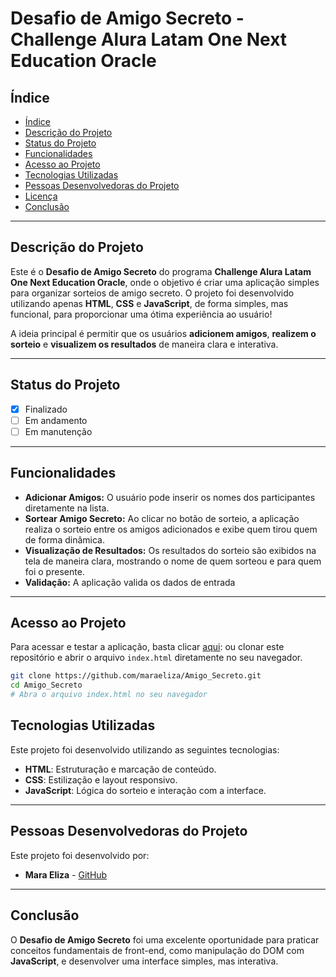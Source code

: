 # Desafio de Amigo Secreto - Challenge Alura Latam One Next Education Oracle

## Índice

* [Índice](#índice)
* [Descrição do Projeto](#descrição-do-projeto)
* [Status do Projeto](#status-do-projeto)
* [Funcionalidades](#funcionalidades)
* [Acesso ao Projeto](#acesso-ao-projeto)
* [Tecnologias Utilizadas](#tecnologias-utilizadas)
* [Pessoas Desenvolvedoras do Projeto](#pessoas-desenvolvedoras)
* [Licença](#licença)
* [Conclusão](#conclusão)

---

## Descrição do Projeto

Este é o **Desafio de Amigo Secreto** do programa **Challenge Alura Latam One Next Education Oracle**, onde o objetivo é criar uma aplicação simples para organizar sorteios de amigo secreto. O projeto foi desenvolvido utilizando apenas **HTML**, **CSS** e **JavaScript**, de forma simples, mas funcional, para proporcionar uma ótima experiência ao usuário!

A ideia principal é permitir que os usuários **adicionem amigos**, **realizem o sorteio** e **visualizem os resultados** de maneira clara e interativa.

---

## Status do Projeto

- [x] Finalizado
- [ ] Em andamento
- [ ] Em manutenção

---

## Funcionalidades

- **Adicionar Amigos:** O usuário pode inserir os nomes dos participantes diretamente na lista.
- **Sortear Amigo Secreto:** Ao clicar no botão de sorteio, a aplicação realiza o sorteio entre os amigos adicionados e exibe quem tirou quem de forma dinâmica.
- **Visualização de Resultados:** Os resultados do sorteio são exibidos na tela de maneira clara, mostrando o nome de quem sorteou e para quem foi o presente.
- **Validação:** A aplicação valida os dados de entrada

---

## Acesso ao Projeto

Para acessar e testar a aplicação, basta clicar [aqui](https://maraeliza.github.io/Amigo_Secreto/): ou clonar este repositório e abrir o arquivo `index.html` diretamente no seu navegador.

```bash
git clone https://github.com/maraeliza/Amigo_Secreto.git
cd Amigo_Secreto
# Abra o arquivo index.html no seu navegador
```

## Tecnologias Utilizadas

Este projeto foi desenvolvido utilizando as seguintes tecnologias:

- **HTML**: Estruturação e marcação de conteúdo.
- **CSS**: Estilização e layout responsivo.
- **JavaScript**: Lógica do sorteio e interação com a interface.

---

## Pessoas Desenvolvedoras do Projeto

Este projeto foi desenvolvido por:

- **Mara Eliza** - [GitHub](https://github.com/maraeliza)

---

## Conclusão

O **Desafio de Amigo Secreto** foi uma excelente oportunidade para praticar conceitos fundamentais de front-end, como manipulação do DOM com **JavaScript**, e desenvolver uma interface simples, mas interativa. 
